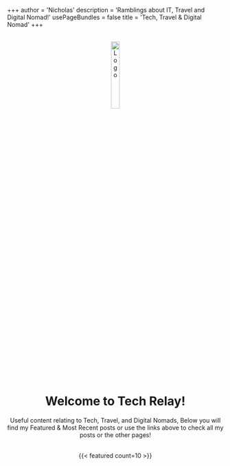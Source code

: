 +++
author = 'Nicholas'
description = 'Ramblings about IT, Travel and Digital Nomad!'
usePageBundles = false
title = 'Tech, Travel & Digital Nomad'
+++
<br>
<br>
<p style="text-align:center;"><img src="https://i.ibb.co/2qngtJf/Tech-Relay-3.png" alt="Logo" height="20%" width="20%"></p>
<div style="text-align: center;">
	<body>
		<h1>Welcome to Tech Relay!</h1>
		<p>Useful content relating to Tech, Travel, and Digital Nomads, Below you will find my Featured & Most Recent posts or use the links above to check all my posts or the other pages!</p>
	</body>
</div>
<br>
<div style="text-align: center;">
{{< featured count=10 >}}
</div>

